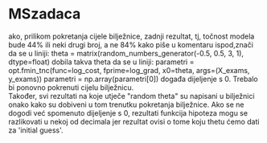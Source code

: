 # MSzadaca
ako, prilikom pokretanja cijele bilježnice, zadnji rezultat, tj, točnost modela bude 44% ili neki drugi broj, a ne 84% kako piše u komentaru ispod,znači da se u liniji: theta = matrix(random_numbers_generator(-0.5, 0.5, 3, 1), dtype=float)
dobila takva theta da se u liniji: parametri = opt.fmin_tnc(func=log_cost, fprime=log_grad, x0=theta, args=(X_exams, y_exams))
parametri = np.array(parametri[0])
događa dijeljenje s 0. Trebalo bi ponovno pokrenuti cijelu bilježnicu. <br>
Također, svi rezultati na koje utječe "random theta" su napisani u bilježnici onako kako su dobiveni u tom trenutku pokretanja bilježnice. Ako se ne dogodi već spomenuto dijeljenje s 0, rezultati funkcija hipoteza mogu se razlikovati u nekoj od decimala jer rezultat ovisi o tome koju thetu ćemo dati za 'initial guess'.

